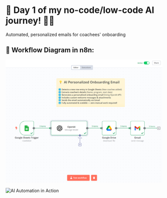 # 🚀 Day 1 of my no-code/low-code AI journey! 🤖✨

Automated, personalized emails for coachees' onboarding

## 📌 Workflow Diagram  in n8n:
![Workflow Diagram](images/workflow-screenshot.png)

![AI Automation in Action](https://raw.githubusercontent.com/Kurosity-1/Day-1-AI-automated-email/main/images/AI_automated_email_gif.gif)
